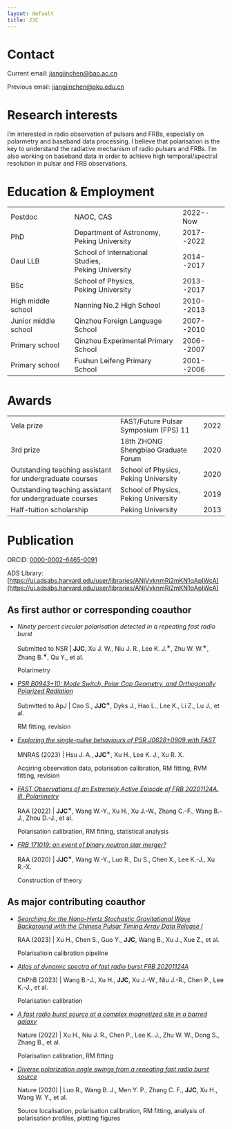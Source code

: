 ```yaml
---
layout: default
title: JJC
---
```

# Contact

Current email: jiangjinchen@bao.ac.cn

Previous email: jiangjinchen@pku.edu.cn

# Research interests

I’m interested in radio observation of pulsars and FRBs, especially on polarmetry and baseband data processing. I believe that polarisation is the key to understand the radiative mechanism of radio pulsars and FRBs. I’m also working on baseband data in order to achieve high temporal/spectral resolution in pulsar and FRB observations.


# Education & Employment
<table>
  <tr>
    <td>Postdoc</td>
    <td>NAOC, CAS</td>
    <td>2022--Now</td>
  </tr>
  <tr>
    <td>PhD</td>
    <td>Department of Astronomy,<br>Peking University</td>
    <td>2017--2022</td>
  </tr>
  <tr>
    <td>Daul LLB</td>
    <td>School of International Studies,<br>Peking University</td>
    <td>2014--2017</td>
  </tr>
  <tr>
    <td>BSc</td>
    <td>School of Physics,<br>Peking University</td>
    <td>2013--2017</td>
  </tr>
  <tr>
    <td>High middle school</td>
    <td>Nanning No.2 High School</td>
    <td>2010--2013</td>
  </tr>
  <tr>
    <td>Junior middle school</td>
    <td>Qinzhou Foreign Language School</td>
    <td>2007--2010</td>
  </tr>
  <tr>
    <td>Primary school</td>
    <td>Qinzhou Experimental Primary School</td>
    <td>2006--2007</td>
  </tr>
  <tr>
    <td>Primary school</td>
    <td>Fushun Leifeng Primary School</td>
    <td>2001--2006</td>
  </tr>
</table>


# Awards

<table>
  <tr>
    <td>Vela prize</td>
    <td>FAST/Future Pulsar Symposium (FPS) 11</td>
    <td>2022</td>
  </tr>
  <tr>
    <td>3rd prize</td>
    <td>18th ZHONG Shengbiao Graduate Forum</td>
    <td>2020</td>
  </tr>
  <tr>
    <td>Outstanding teaching assistant for undergraduate courses</td>
    <td>School of Physics, Peking University</td>
    <td>2020</td>
  </tr>
  <tr>
    <td>Outstanding teaching assistant for undergraduate courses</td>
    <td>School of Physics, Peking University</td>
    <td>2019</td>
  </tr>
  <tr>
    <td>Half-tuition scholarship</td>
    <td>Peking University</td>
    <td>2013</td>
  </tr>
</table>

# Publication

ORCID: [0000-0002-6465-0091](https://orcid.org/0000-0002-6465-0091)

ADS Library: [https://ui.adsabs.harvard.edu/user/libraries/ANjVvknmRi2mKN1qApIWcA](https://ui.adsabs.harvard.edu/user/libraries/ANjVvknmRi2mKN1qApIWcA)

## As first author or corresponding coauthor

- *Ninety percent circular polarisation detected in a repeating fast radio burst*

  Submitted to NSR \| **JJC**, Xu J. W., Niu J. R., Lee K. J.<sup>∗</sup>, Zhu W. W.<sup>∗</sup>, Zhang B.<sup>∗</sup>, Qu Y., et al.

  Polarimetry
  
- [*PSR B0943+10: Mode Switch, Polar Cap Geometry, and Orthogonally Polarized Radiation*](https://ui.adsabs.harvard.edu/abs/2023arXiv231211984C/abstract)

  Submitted to ApJ \| Cao S., **JJC**<sup>∗</sup>, Dyks J., Hao L., Lee K., Li Z., Lu J., et al.

  RM fitting, revision
  
- [*Exploring the single-pulse behaviours of PSR J0628+0909 with FAST*](https://ui.adsabs.harvard.edu/abs/2023MNRAS.518.1418H/abstract)

  MNRAS (2023) \| Hsu J. A., **JJC**<sup>∗</sup>, Xu H., Lee K. J., Xu R. X.

  Acqiring observation data, polarisation calibration, RM fitting, RVM fitting, revision

- [*FAST Observations of an Extremely Active Episode of FRB 20201124A. III. Polarimetry*](https://ui.adsabs.harvard.edu/abs/2022RAA....22l4003J/abstract)

  RAA (2022) \| **JJC**<sup>∗</sup>, Wang W.-Y., Xu H., Xu J.-W., Zhang C.-F., Wang B.-J., Zhou D.-J., et al.

  Polarisation calibration, RM fitting, statistical analysis

- [*FRB 171019: an event of binary neutron star merger?*](https://ui.adsabs.harvard.edu/abs/2020RAA....20...56J/abstract)

  RAA (2020) \| **JJC**<sup>∗</sup>, Wang W.-Y., Luo R., Du S., Chen X., Lee K.-J., Xu R.-X.

  Construction of theory

## As major contributing coauthor

- [*Searching for the Nano-Hertz Stochastic Gravitational Wave Background with the Chinese Pulsar Timing Array Data Release I*](https://ui.adsabs.harvard.edu/abs/2023RAA....23g5024X/abstract)

  RAA (2023) \| Xu H., Chen S., Guo Y., **JJC**, Wang B., Xu J., Xue Z., et al.

  Polarisatioin calibration pipeline

- [*Atlas of dynamic spectra of fast radio burst FRB 20201124A*](https://ui.adsabs.harvard.edu/abs/2023ChPhB..32b9801W/abstract)

  ChPhB (2023) \| Wang B.-J., Xu H., **JJC**, Xu J.-W., Niu J.-R., Chen P., Lee K.-J., et al.

  Polarisation calibration

- [*A fast radio burst source at a complex magnetized site in a barred galaxy*](https://ui.adsabs.harvard.edu/abs/2022Natur.609..685X/abstract)

  Nature (2022) \| Xu H., Niu J. R., Chen P., Lee K. J., Zhu W. W., Dong S., Zhang B., et al.

  Polarisation calibration, RM fitting

- [*Diverse polarization angle swings from a repeating fast radio burst source*](https://ui.adsabs.harvard.edu/abs/2020Natur.586..693L/abstract)

  Nature (2020) \| Luo R., Wang B. J., Men Y. P., Zhang C. F., **JJC**, Xu H., Wang W. Y., et al.

  Source localisation, polarisation calibration, RM fitting, analysis of polarisation profiles, plotting figures

